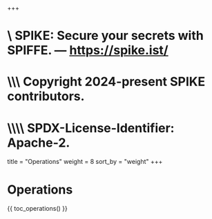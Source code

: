 +++
#    \\ SPIKE: Secure your secrets with SPIFFE. — https://spike.ist/
#  \\\\\ Copyright 2024-present SPIKE contributors.
# \\\\\\\ SPDX-License-Identifier: Apache-2.

title = "Operations"
weight = 8
sort_by = "weight"
+++

# Operations

{{ toc_operations() }}
